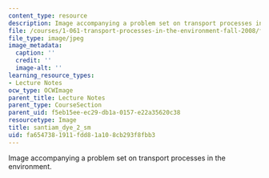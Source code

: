 ```yaml
---
content_type: resource
description: Image accompanying a problem set on transport processes in the environment.
file: /courses/1-061-transport-processes-in-the-environment-fall-2008/fa6547381911fdd81a108cb293f8fbb3_santiam_dye_2_sm.jpeg
file_type: image/jpeg
image_metadata:
  caption: ''
  credit: ''
  image-alt: ''
learning_resource_types:
- Lecture Notes
ocw_type: OCWImage
parent_title: Lecture Notes
parent_type: CourseSection
parent_uid: f5eb15ee-ec29-db1a-0157-e22a35620c38
resourcetype: Image
title: santiam_dye_2_sm
uid: fa654738-1911-fdd8-1a10-8cb293f8fbb3
---
```

Image accompanying a problem set on transport processes in the environment.

